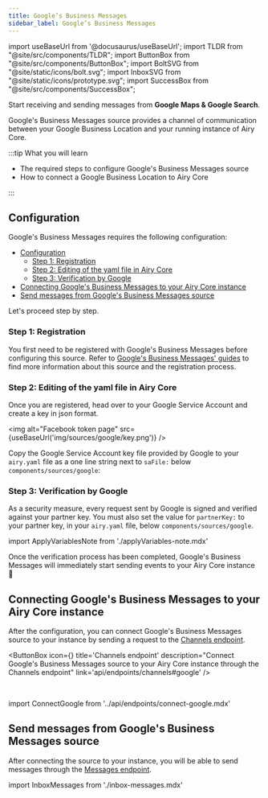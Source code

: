 ```yaml
---
title: Google’s Business Messages
sidebar_label: Google’s Business Messages
---
```


import useBaseUrl from '@docusaurus/useBaseUrl';
import TLDR from "@site/src/components/TLDR";
import ButtonBox from "@site/src/components/ButtonBox";
import BoltSVG from "@site/static/icons/bolt.svg";
import InboxSVG from "@site/static/icons/prototype.svg";
import SuccessBox from "@site/src/components/SuccessBox";

<TLDR>

Start receiving and sending messages from **Google Maps & Google Search**.

</TLDR>

Google's Business Messages source provides a channel of communication between your Google
Business Location and your running instance of Airy Core.

:::tip What you will learn

- The required steps to configure Google's Business Messages source
- How to connect a Google Business Location to Airy Core

:::

## Configuration

Google's Business Messages requires the following configuration:

- [Configuration](#configuration)
  - [Step 1: Registration](#step-1-registration)
  - [Step 2: Editing of the yaml file in Airy Core](#step-2-editing-of-the-yaml-file-in-airy-core)
  - [Step 3: Verification by Google](#step-3-verification-by-google)
- [Connecting Google's Business Messages to your Airy Core instance](#connecting-googles-business-messages-to-your-airy-core-instance)
- [Send messages from Google's Business Messages source](#send-messages-from-googles-business-messages-source)

Let's proceed step by step.

### Step 1: Registration

You first need to be registered with Google's Business Messages before
configuring this source. Refer to [Google's Business Messages'
guides](https://developers.google.com/business-communications/business-messages/guides)
to find more information about this source and the registration process.

### Step 2: Editing of the yaml file in Airy Core

Once you are registered, head over to your Google Service Account and create a key in json format.

<img alt="Facebook token page" src={useBaseUrl('img/sources/google/key.png')} />

Copy the Google Service Account key file provided by Google to
your `airy.yaml` file as a one line string next to `saFile:` below `components/sources/google`:

### Step 3: Verification by Google

As a security measure, every request sent by Google is signed and verified
against your partner key. You must also set the value for `partnerKey:` to your partner key,
in your `airy.yaml` file, below `components/sources/google`.

import ApplyVariablesNote from './applyVariables-note.mdx'

<ApplyVariablesNote />

<SuccessBox>

Once the verification process has been completed, Google's Business Messages will immediately start sending events to your Airy Core instance 🎉

</SuccessBox>

## Connecting Google's Business Messages to your Airy Core instance

After the configuration, you can connect Google's Business Messages source to your instance by sending a request to the [Channels endpoint](/api/endpoints/channels#google).

<ButtonBox
icon={<BoltSVG />}
title='Channels endpoint'
description="Connect Google's Business Messages source to your Airy Core instance through the Channels endpoint"
link='api/endpoints/channels#google'
/>

<br/>

import ConnectGoogle from '../api/endpoints/connect-google.mdx'

<ConnectGoogle />

## Send messages from Google's Business Messages source

After connecting the source to your instance, you will be able to send messages through the [Messages endpoint](/api/endpoints/messages#send).

import InboxMessages from './inbox-messages.mdx'

<InboxMessages />
